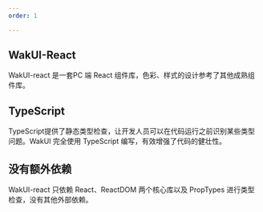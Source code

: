 ```yaml
---
order: 1

---
```


## WakUI-React
WakUI-react 是一套PC 端 React 组件库，色彩、样式的设计参考了其他成熟组件库。
## TypeScript
TypeScript提供了静态类型检查，让开发人员可以在代码运行之前识别某些类型问题。WakUI 完全使用 TypeScript 编写，有效增强了代码的健壮性。
## 没有额外依赖
WakUI-react 只依赖 React、ReactDOM 两个核心库以及 PropTypes 进行类型检查，没有其他外部依赖。

